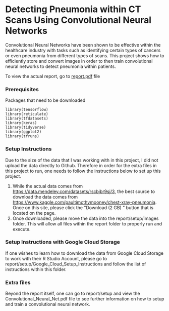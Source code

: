 # Detecting Pneumonia within CT Scans Using Convolutional Neural Networks

Convolutional Neural Networks have been shown to be effective within the healthcare industry with tasks such as identifying certain types of cancers or even pneumonia from different types of scans. This project shows how to efficiently store and convert images in order to then train convolutional neural networks to detect pneumonia within patients.

To view the actual report, go to [report.pdf](https://github.com/gchickering21/Pneumonia_Detection/blob/main/report/report.pdf) file

### Prerequisites

Packages that need to be downloaded

```
library(tensorflow)
library(reticulate) 
library(tfdatasets)
library(keras)
library(tidyverse)
library(ggplot2)
library(tfruns)
```

### Setup Instructions

Due to the size of the data that I was working with in this project, I did not upload the data directly to Github. Therefore in order for the extra files in this project to run, one needs to follow the instructions below to set up this project. 

1) While the actual data comes from https://data.mendeley.com/datasets/rscbjbr9sj/3, the best source to download the data comes from https://www.kaggle.com/paultimothymooney/chest-xray-pneumonia. Once on this site, please click the "Download (2 GB) " button that is located on the page. 
2) Once downloaded, please move the data into the report/setup/images folder. This will allow all files within the report folder to properly run and execute. 


### Setup Instructions with Google Cloud Storage

If one wishes to learn how to download the data from Google Cloud Storage to work with their R Studio Account, please go to report/setup/Google_Cloud_Setup_Instructions and follow the list of instructions within this folder. 


### Extra files

Beyond the report itself, one can go to report/setup and view the Convolutional_Neural_Net.pdf file to see further information on how to setup and train a convolutional neural network.

